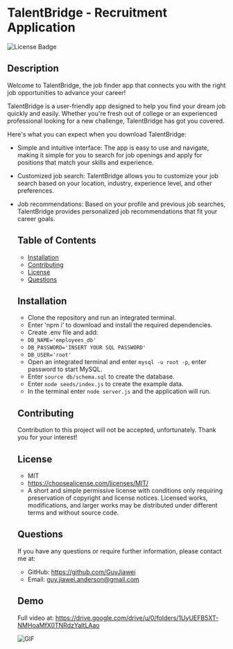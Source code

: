 # TalentBridge - Recruitment Application

  ![License Badge](https://img.shields.io/badge/license-MIT-green.svg)

  ## Description
Welcome to TalentBridge, the job finder app that connects you with the right job opportunities to advance your career!

TalentBridge is a user-friendly app designed to help you find your dream job quickly and easily. Whether you're fresh out of college or an experienced professional looking for a new challenge, TalentBridge has got you covered.

Here's what you can expect when you download TalentBridge:

- Simple and intuitive interface: The app is easy to use and navigate, making it simple for you to search for job openings and apply for positions that match your skills and experience.

- Customized job search: TalentBridge allows you to customize your job search based on your location, industry, experience level, and other preferences.

- Job recommendations: Based on your profile and previous job searches, TalentBridge provides personalized job recommendations that fit your career goals.

  ## Table of Contents

  * [Installation](#installation)
  * [Contributing](#contrubuting)
  * [License](#license)
  * [Questions](#questions)

  ## Installation

  - Clone the repository and run an integrated terminal.
  - Enter 'npm i' to download and install the required dependencies.
  - Create .env file and add: 
  - `DB_NAME='employees_db'`
  - `DB_PASSWORD='INSERT YOUR SQL PASSWORD'`
  - `DB_USER='root'`
  - Open an integrated terminal and enter `mysql -u root -p`, enter password to start MySQL.
  - Enter `source db/schema.sql` to create the database.
  - Enter `node seeds/index.js` to create the example data.
  - In the terminal enter `node server.js` and the application will run.

  ## Contributing

  Contribution to this project will not be accepted, unfortunately. Thank you for your interest!

  
  ## License
  - MIT
  - https://choosealicense.com/licenses/MIT/
  - A short and simple permissive license with conditions only requiring preservation of copyright and license notices. Licensed works, modifications, and larger works may be distributed under different terms and without source code.
  

  ## Questions

  If you have any questions or require further information, please contact me at:

  - GitHub: https://github.com/GuyJiawei
  - Email: guy.jiawei.anderson@gmail.com

  ## Demo
  Full video at: https://drive.google.com/drive/u/0/folders/1UyUEFB5XT-NMHoaMfX0TNRdzYaItLAao

  ![GIF](./assets/e-commerce_demo-gif.gif)
